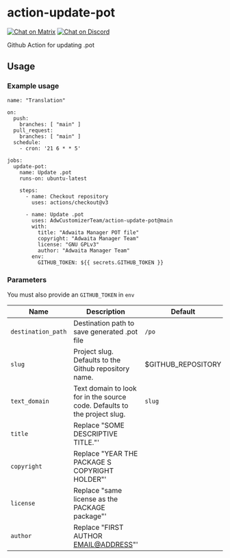 # action-update-pot

[![Chat on Matrix](https://matrix.to/img/matrix-badge.svg)](https://matrix.to/#/#Gradience:matrix.org)
[![Chat on Discord](https://img.shields.io/discord/1013779899821064202)](https://discord.com/invite/rwNDGPJf)

Github Action for updating .pot

## Usage

### Example usage

```shell
name: "Translation"

on:
  push:
    branches: [ "main" ]
  pull_request:
    branches: [ "main" ]
  schedule:
    - cron: '21 6 * * 5'

jobs:
  update-pot:
    name: Update .pot
    runs-on: ubuntu-latest

    steps:
      - name: Checkout repository
        uses: actions/checkout@v3

      - name: Update .pot
        uses: AdwCustomizerTeam/action-update-pot@main
        with:
          title: "Adwaita Manager POT file"
          copyright: "Adwaita Manager Team"
          license: "GNU GPLv3"
          author: "Adwaita Manager Team"
        env:
          GITHUB_TOKEN: ${{ secrets.GITHUB_TOKEN }}

```

### Parameters

You must also provide an `GITHUB_TOKEN` in `env`

| Name               | Description                                                               | Default            | Required |
| ------------------ | ------------------------------------------------------------------------- | ------------------ | -------- |
| `destination_path` | Destination path to save generated .pot file                              | `/po`              | false    |
| `slug`             | Project slug. Defaults to the Github repository name.                     | $GITHUB_REPOSITORY | false    |
| `text_domain`      | Text domain to look for in the source code. Defaults to the project slug. | `slug`               | false    |
| `title`            | Replace "SOME DESCRIPTIVE TITLE."'                                        |                    | false    |
| `copyright`        | Replace "YEAR THE PACKAGE S COPYRIGHT HOLDER"'                            |                    | false    |
| `license`          | Replace "same license as the PACKAGE package"'                            |                    | False    |
| `author`           | Replace "FIRST AUTHOR <EMAIL@ADDRESS>"'                                   |                    | false    |
